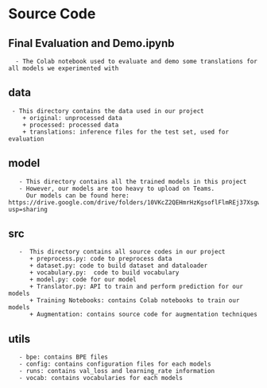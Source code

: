 # Source Code
  ## Final Evaluation and Demo.ipynb
      - The Colab notebook used to evaluate and demo some translations for all models we experimented with
  ## data
     - This directory contains the data used in our project
        + original: unprocessed data
        + processed: processed data
        + translations: inference files for the test set, used for evaluation
  ## model
       - This directory contains all the trained models in this project
       - However, our models are too heavy to upload on Teams. 
         Our models can be found here: https://drive.google.com/drive/folders/10VKcZ2QEHmrHzKgsoflFlmREj37Xsgw3?usp=sharing
         
  ## src
       -  This directory contains all source codes in our project
          + preprocess.py: code to preprocess data
          + dataset.py: code to build dataset and dataloader
          + vocabulary.py:  code to build vocabulary
          + model.py: code for our model
          + Translator.py: API to train and perform prediction for our models
          + Training Notebooks: contains Colab notebooks to train our models
          + Augmentation: contains source code for augmentation techniques
  ## utils
       - bpe: contains BPE files
       - config: contains configuration files for each models
       - runs: contains val_loss and learning_rate information 
       - vocab: contains vocabularies for each models
   
     
     